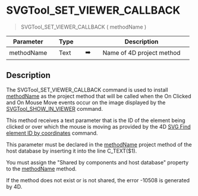 <!-- SVGTool_SET_VIEWER_CALLBACK ( Param_1 )
 -> Param_1 (Text)-->
# SVGTool_SET_VIEWER_CALLBACK

> SVGTool_SET_VIEWER_CALLBACK ( methodName )

| Parameter |     | Type |     |     |     | Description |     |
| --- | --- | --- | --- | --- | --- | --- | --- |
| methodName |     | Text |     | ➡️ |     | Name of 4D project method |     |

## Description

The SVGTool_SET_VIEWER_CALLBACK command is used to install [methodName](# "Name of 4D project method") as the project method that will be called when the On Clicked and On Mouse Move events occur on the image displayed by the [SVGTool_SHOW_IN_VIEWER](SVGTool_SHOW_IN_VIEWER.md "SVGTool_SHOW_IN_VIEWER") command.

This method receives a text parameter that is the ID of the element being clicked or over which the mouse is moving as provided by the 4D [SVG Find element ID by coordinates](SVG-Find-element-ID-by-coordinates.301-6102954.en.html "SVG Find element ID by coordinates") command.

This parameter must be declared in the [methodName](# "Name of 4D project method") project method of the host database by inserting it into the line C_TEXT($1).

You must assign the "Shared by components and host database" property to the [methodName](# "Name of 4D project method") method.

If the method does not exist or is not shared, the error -10508 is generated by 4D.
